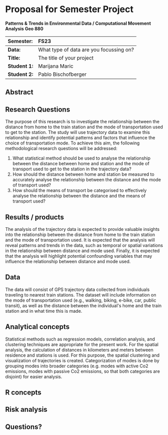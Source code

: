 # Proposal for Semester Project

**Patterns & Trends in Environmental Data / Computational Movement
Analysis Geo 880**

| Semester:      | FS23                                     |
|:---------------|:---------------------------------------- |
| **Data:**      | What type of data are you focussing on?  |
| **Title:**     | The title of your project                |
| **Student 1:** | Marijana Maric                           |
| **Student 2:** | Pablo Bischofberger                      |

## Abstract 
<!-- (50-60 words) -->

## Research Questions
<!-- (50-60 words) -->
The purpose of this research is to investigate the relationship between the distance from home to the train station and the mode of transportation used to get to the station. The study will use trajectory data to examine this relationship and identify potential patterns and factors that influence the choice of transportation mode. To achieve this aim, the following methodological research questions will be addressed:
1. What statistical method should be used to analyse the relationship between the distance between home and station and the mode of transport used to get to the station in the trajectory data?
2. How should the distance between home and station be measured to accurately analyse the relationship between the distance and the mode of transport used?
3. How should the means of transport be categorised to effectively analyse the relationship between the distance and the means of transport used?
## Results / products
<!-- What do you expect, anticipate? -->
The analysis of the trajectory data is expected to provide valuable insights into the relationship between the distance from home to the train station and the mode of transportation used. It is expected that the analysis will reveal patterns and trends in the data, such as temporal or spatial variations in the relationship between distance and mode used. Finally, it is expected that the analysis will highlight potential confounding variables that may influence the relationship between distance and mode used.
## Data
<!-- What data will you use? Will you require additional context data? Where do you get this data from? Do you already have all the data? -->
The data will consist of GPS trajectory data collected from individuals traveling to nearest train stations. The dataset will include information on the mode of transportation used (e.g., walking, biking, e-bike, car, public transit), as well as the distance between the individual's home and the train station and in what time this is made.
## Analytical concepts
<!-- Which analytical concepts will you use? What conceptual movement spaces and respective modelling approaches of trajectories will you be using? What additional spatial analysis methods will you be using? -->
Statistical methods such as regression models, correlation analysis, and clustering techniques are appropriate for the present work. For the spatial analysis, the calculation of distances in kilometers and meters between residence and stations is used. For this purpose, the spatial clustering and visualization of trajectories is created. Categorization of modes is done by grouping modes into broader categories (e.g. modes with active Co2 emissions, modes with passive Co2 emissions, so that both categories are disjoint) for easier analysis.

## R concepts
<!-- Which R concepts, functions, packages will you mainly use. What additional spatial analysis methods will you be using? -->

## Risk analysis
<!-- What could be the biggest challenges/problems you might face? What is your plan B? -->

## Questions? 
<!-- Which questions would you like to discuss at the coaching session? -->
